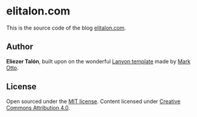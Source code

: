 # elitalon.com

This is the source code of the blog [elitalon.com](https://elitalon.com).


## Author

**Eliezer Talón**, built upon on the wonderful [Lanyon template](https://github.com/poole/lanyon) made by [Mark Otto](https://twitter.com/mdo).


## License

Open sourced under the [MIT license](LICENSE.md). Content licensed under [Creative Commons Attribution 4.0](http://creativecommons.org/licenses/by/4.0/).